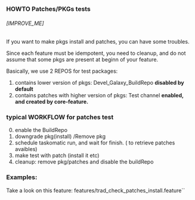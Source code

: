 ### HOWTO Patches/PKGs tests

###### [IMPROVE_ME]

If you want to make pkgs install and patches, you can have some troubles.

Since each feature must be idempotent, you need to cleanup, and do not assume that some pkgs are present at beginn 
of your feature.

Basically,  we use 2 REPOS for test packages:

1) contains lower version of pkgs:  Devel_Galaxy_BuildRepo  **disabled by default** 
2) contains patches with higher version of pkgs: Test channel **enabled, and created by core-feature.**

### typical WORKFLOW for patches test

0) enable the BuildRepo
1) downgrade pkg(install) /Remove pkg
3) schedule taskomatic run, and wait for finish. ( to retrieve patches avaibles)
4) make test with patch (install it etc)
5) cleanup: remove pkg/patches and disable the buildRepo

### Examples:

Take a look on this feature: features/trad_check_patches_install.feature``
